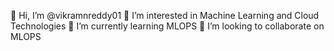 👋 Hi, I’m @vikramnreddy01
👀 I’m interested in Machine Learning and Cloud Technologies
🌱 I’m currently learning MLOPS
💞️ I’m looking to collaborate on MLOPS

<!---
vikramnreddy01/vikramnreddy01 is a ✨ special ✨ repository because its `README.md` (this file) appears on your GitHub profile.
You can click the Preview link to take a look at your changes.
--->

